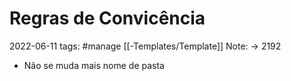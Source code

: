 # Regras de Convicência
2022-06-11
tags:  #manage [[-Templates/Template]] 
Note: → 2192

* Não se muda mais nome de pasta


